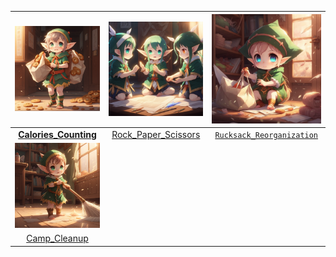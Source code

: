 | <img src=https://github.com/Kyros0718/Advent_of_Code/blob/main/Media/baby%20elf%20carrying%20bags%20of%20cookies.png> | <img src=https://github.com/Kyros0718/Advent_of_Code/blob/main/Media/baby%20elf%20playing%20rock%20paper%20scissors.png> | <img src=https://github.com/Kyros0718/Advent_of_Code/blob/main/Media/baby%20elf%20putting%20items%20in%20bag.png> |
| :---: | :---: | :---: |
| [**Calories_Counting**](https://github.com/Kyros0718/Advent_of_Code/tree/main/Advent_2022/01-Calorie_Counting) | [Rock_Paper_Scissors](https://github.com/Kyros0718/Advent_of_Code/tree/main/Advent_2022/02-Rock_Paper_Scissors) | [`Rucksack_Reorganization`](https://github.com/Kyros0718/Advent_of_Code/tree/main/Advent_2022/03-Rucksack_Reorganization) |
| <img src=https://github.com/Kyros0718/Advent_of_Code/blob/main/Media/baby%20elf%20sweeping.png> | | |
| [Camp_Cleanup](https://github.com/Kyros0718/Advent_of_Code/tree/main/Advent_2022/04-Camp_Cleanup) | | |
